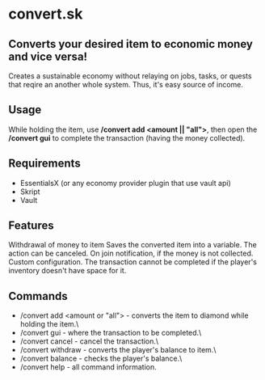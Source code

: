 # convert.sk
Converts your desired item to economic money and vice versa!
---------
Creates a sustainable economy without relaying on jobs, tasks, or quests that reqire an another whole system.  Thus, it's easy source of income.

## Usage
While holding the item, use **/convert add <amount || "all">**, then open the **/convert gui** to complete the transaction (having the money collected).

## Requirements
* EssentialsX (or any economy provider plugin that use vault api)
* Skript
* Vault

## Features
Withdrawal of money to item
Saves the converted item into a variable.
The action can be canceled.
On join notification, if the money is not collected.
Custom configuration.
The transaction cannot be completed if the player's inventory doesn't have space for it.

## Commands
* /convert add <amount or "all"> - converts the item to diamond while holding the item.\
* /convert gui - where the transaction to be completed.\
* /convert cancel - cancel the transaction.\
* /convert withdraw <amount> - converts the player's balance to item.\
* /convert balance - checks the player's balance.\
* /convert help - all command information.

